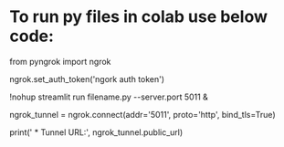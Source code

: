 # To run py files in colab use below code:


from pyngrok import ngrok

ngrok.set_auth_token('ngork auth token')

!nohup streamlit run filename.py --server.port 5011 &

ngrok_tunnel = ngrok.connect(addr='5011', proto='http', bind_tls=True)

print(' * Tunnel URL:', ngrok_tunnel.public_url)
